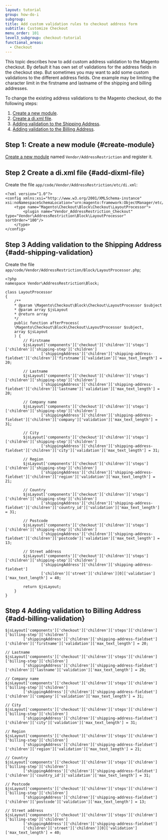 ```yaml
---
layout: tutorial
group: how-do-i
subgroup:
title: Add custom validation rules to checkout address form
subtitle: Customize Checkout
menu_order: 101
level3_subgroup: checkout-tutorial
functional_areas:
  - Checkout
---
```


This topic describes how to add custom address validation to the Magento checkout.  By default it has own set of validations for the address fields in the checkout step. But sometimes you may want to add some custom validations to the different address fields. One example may be limiting the character limit in the firstname and lastname of the shipping and billing addresses.

To change the existing address validations to the Magento checkout, do the following steps:

1. [Create a new module](#create-module).
1. [Create a di.xml file](#add-dixml-file).
1. [Adding validation to the Shipping Address](#add-shipping-validation).
1. [Adding validation to the Billing Address](#add-billing-validation).

## Step 1: Create a new module {#create-module}

[Create a new module](https://devdocs.magento.com/videos/fundamentals/create-a-new-module/) named `Vendor/AddressRestriction` and register it.

## Step 2 Create a di.xml file {#add-dixml-file}

Create the file `app/code/Vendor/AddressRestriction/etc/di.xml`:

```php?start_inline=1
<?xml version="1.0"?>
<config xmlns:xsi="http://www.w3.org/2001/XMLSchema-instance" xsi:noNamespaceSchemaLocation="urn:magento:framework:ObjectManager/etc/config.xsd">
    <type name="Magento\Checkout\Block\Checkout\LayoutProcessor">
        <plugin name="Vendor_AddressRestriction_Checkout" type="Vendor\AddressRestriction\Block\LayoutProcessor" sortOrder="100"/>
    </type>
</config>
```

## Step 3 Adding validation to the Shipping Address {#add-shipping-validation}

Create the file `app/code/Vendor/AddressRestriction/Block/LayoutProcessor.php`;

```php?start_inline=1
<?php
namespace Vendor\AddressRestriction\Block;

class LayoutProcessor
{
    /**
    * @param \Magento\Checkout\Block\Checkout\LayoutProcessor $subject
    * @param array $jsLayout
    * @return array
    */
    public function afterProcess(
    \Magento\Checkout\Block\Checkout\LayoutProcessor $subject,
    array $jsLayout
    ) {
        // Firstname
        $jsLayout['components']['checkout']['children']['steps']['children']['shipping-step']['children']
                ['shippingAddress']['children']['shipping-address-fieldset']['children']['firstname']['validation']['max_text_length'] = 20;

        // Lastname
        $jsLayout['components']['checkout']['children']['steps']['children']['shipping-step']['children']
                ['shippingAddress']['children']['shipping-address-fieldset']['children']['lastname']['validation']['max_text_length'] = 20;

        // Company name
        $jsLayout['components']['checkout']['children']['steps']['children']['shipping-step']['children']
                ['shippingAddress']['children']['shipping-address-fieldset']['children']['company']['validation']['max_text_length'] = 31;

        // City
        $jsLayout['components']['checkout']['children']['steps']['children']['shipping-step']['children']
                ['shippingAddress']['children']['shipping-address-fieldset']['children']['city']['validation']['max_text_length'] = 31;

        // Region
        $jsLayout['components']['checkout']['children']['steps']['children']['shipping-step']['children']
                ['shippingAddress']['children']['shipping-address-fieldset']['children']['region']['validation']['max_text_length'] = 21;

        // Country
        $jsLayout['components']['checkout']['children']['steps']['children']['shipping-step']['children']
                ['shippingAddress']['children']['shipping-address-fieldset']['children']['country_id']['validation']['max_text_length'] = 31;

        // Postcode
        $jsLayout['components']['checkout']['children']['steps']['children']['shipping-step']['children']
                ['shippingAddress']['children']['shipping-address-fieldset']['children']['postcode']['validation']['max_text_length'] = 13;

        // Street address
        $jsLayout['components']['checkout']['children']['steps']['children']['shipping-step']['children']
                ['shippingAddress']['children']['shipping-address-fieldset']
                ['children']['street']['children'][0]['validation']['max_text_length'] = 40;

        return $jsLayout;
    }
}
```

## Step 4 Adding validation to Billing Address {#add-billing-validation}

```php?start_inline=1
$jsLayout['components']['checkout']['children']['steps']['children']['billing-step']['children']
        ['shippingAddress']['children']['shipping-address-fieldset']['children']['firstname']['validation']['max_text_length'] = 20;

// Lastname
$jsLayout['components']['checkout']['children']['steps']['children']['billing-step']['children']
        ['shippingAddress']['children']['shipping-address-fieldset']['children']['lastname']['validation']['max_text_length'] = 20;

// Company name
$jsLayout['components']['checkout']['children']['steps']['children']['billing-step']['children']
        ['shippingAddress']['children']['shipping-address-fieldset']['children']['company']['validation']['max_text_length'] = 31;

// City
$jsLayout['components']['checkout']['children']['steps']['children']['billing-step']['children']
        ['shippingAddress']['children']['shipping-address-fieldset']['children']['city']['validation']['max_text_length'] = 31;

// Region
$jsLayout['components']['checkout']['children']['steps']['children']['billing-step']['children']
        ['shippingAddress']['children']['shipping-address-fieldset']['children']['region']['validation']['max_text_length'] = 21;

// Country
$jsLayout['components']['checkout']['children']['steps']['children']['billing-step']['children']
        ['shippingAddress']['children']['shipping-address-fieldset']['children']['country_id']['validation']['max_text_length'] = 31;

// Postcode
$jsLayout['components']['checkout']['children']['steps']['children']['billing-step']['children']
        ['shippingAddress']['children']['shipping-address-fieldset']['children']['postcode']['validation']['max_text_length'] = 13;

// Street address
$jsLayout['components']['checkout']['children']['steps']['children']['billing-step']['children']
        ['shippingAddress']['children']['shipping-address-fieldset']
        ['children']['street']['children'][0]['validation']['max_text_length'] = 40;
```
